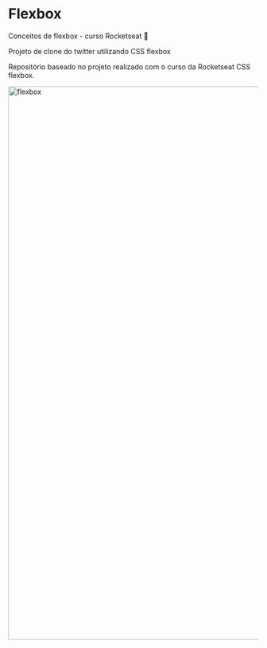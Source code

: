 # Flexbox

Conceitos de flexbox -  curso Rocketseat 🚀

Projeto de clone do twitter utilizando CSS flexbox


Repositório baseado no projeto realizado com o curso da Rocketseat CSS flexbox.

<img width="1112" alt="flexbox" src="https://user-images.githubusercontent.com/52019177/79580905-109bf380-80a0-11ea-8181-f26fec914a23.png">



